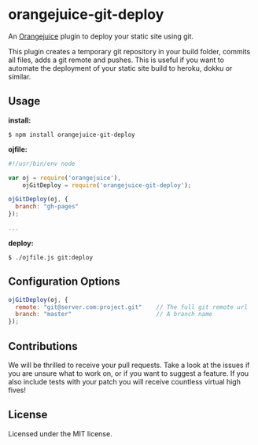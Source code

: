 # orangejuice-git-deploy

An [Orangejuice](https://github.com/jpettersson/orangejuice) plugin to deploy your static site using git. 

This plugin creates a temporary git repository in your build folder, commits all files, adds a git remote and pushes. This is useful if you want to automate the deployment of your static site build to heroku, dokku or similar.

## Usage

**install:** 

``
$ npm install orangejuice-git-deploy
``

**ojfile:**

```JavaScript
#!/usr/bin/env node

var oj = require('orangejuice'),
    ojGitDeploy = require('orangejuice-git-deploy');

ojGitDeploy(oj, {
  branch: "gh-pages"
});

...
```

**deploy:**

``
$ ./ojfile.js git:deploy
``

## Configuration Options

```JavaScript
ojGitDeploy(oj, {
  remote: "git@server.com:project.git"    // The full git remote url
  branch: "master"                        // A branch name
});
```

## Contributions

We will be thrilled to receive your pull requests. Take a look at the issues if you are unsure what to work on, or if you want to suggest a feature. If you also include tests with your patch you will receive countless virtual high fives!

## License

Licensed under the MIT license.
